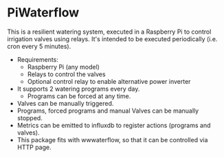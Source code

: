 # PiWaterflow
This is a resilient watering system, executed in a Raspberry Pi to control irrigation valves using relays.
It's intended to be executed periodically (i.e. cron every 5 minutes).
- Requirements:
  - Raspberry Pi (any model)
  - Relays to control the valves
  - Optional control relay to enable alternative power inverter
- It supports 2 watering programs every day.
  - Programs can be forced at any time.
- Valves can be manually triggered.
- Programs, forced programs and manual Valves can be manually stopped.
- Metrics can be emitted to influxdb to register actions (programs and valves).
- This package fits with wwwaterflow, so that it can be controlled via HTTP page.
